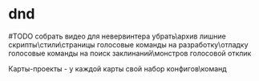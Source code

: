 # dnd

#TODO
собрать видео для невервинтера
убрать\архив лишние скрипты\стили\страницы
голосовые команды на разработку\отладку
голосовые команды на поиск заклинаний\монстров
голосовой отклик

Карты-проекты - у каждой карты свой набор конфигов\команд

<?php

$url = "https://dnd.su/request/live_search/bestiary/classic/";

$curl = curl_init($url);
curl_setopt($curl, CURLOPT_URL, $url);
curl_setopt($curl, CURLOPT_POST, true);
curl_setopt($curl, CURLOPT_RETURNTRANSFER, true);

$headers = array(
   "Content-Type: text/plain;charset=UTF-8",
);
curl_setopt($curl, CURLOPT_HTTPHEADER, $headers);

$data = '{"search":"uj,kby"}';

curl_setopt($curl, CURLOPT_POSTFIELDS, $data);

//for debug only!
curl_setopt($curl, CURLOPT_SSL_VERIFYHOST, false);
curl_setopt($curl, CURLOPT_SSL_VERIFYPEER, false);

$resp = curl_exec($curl);
curl_close($curl);
var_dump($resp);

?>

